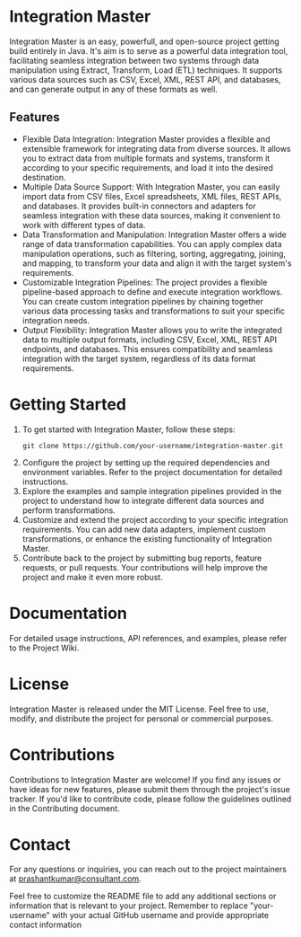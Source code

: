 # Integration Master
Integration Master is an easy, powerfull, and open-source project getting build entirely in Java. It's aim is to serve as a powerful data integration tool, facilitating seamless integration between two systems through data manipulation using Extract, Transform, Load (ETL) techniques. It supports various data sources such as CSV, Excel, XML, REST API, and databases, and can generate output in any of these formats as well.

## Features
 - Flexible Data Integration: Integration Master provides a flexible and extensible framework for integrating data from diverse sources. It allows you to extract data from multiple formats and systems, transform it according to your specific requirements, and load it into the desired destination.
 - Multiple Data Source Support: With Integration Master, you can easily import data from CSV files, Excel spreadsheets, XML files, REST APIs, and databases. It provides built-in connectors and adapters for seamless integration with these data sources, making it convenient to work with different types of data.
 - Data Transformation and Manipulation: Integration Master offers a wide range of data transformation capabilities. You can apply complex data manipulation operations, such as filtering, sorting, aggregating, joining, and mapping, to transform your data and align it with the target system's requirements.
 - Customizable Integration Pipelines: The project provides a flexible pipeline-based approach to define and execute integration workflows. You can create custom integration pipelines by chaining together various data processing tasks and transformations to suit your specific integration needs.
 - Output Flexibility: Integration Master allows you to write the integrated data to multiple output formats, including CSV, Excel, XML, REST API endpoints, and databases. This ensures compatibility and seamless integration with the target system, regardless of its data format requirements.

# Getting Started
1. To get started with Integration Master, follow these steps:
   ```
   git clone https://github.com/your-username/integration-master.git
   ```
2. Configure the project by setting up the required dependencies and environment variables. Refer to the project documentation for detailed instructions.
3. Explore the examples and sample integration pipelines provided in the project to understand how to integrate different data sources and perform transformations.
4. Customize and extend the project according to your specific integration requirements. You can add new data adapters, implement custom transformations, or enhance the existing functionality of Integration Master.
5. Contribute back to the project by submitting bug reports, feature requests, or pull requests. Your contributions will help improve the project and make it even more robust.

# Documentation
For detailed usage instructions, API references, and examples, please refer to the Project Wiki.

# License
Integration Master is released under the MIT License. Feel free to use, modify, and distribute the project for personal or commercial purposes.

# Contributions
Contributions to Integration Master are welcome! If you find any issues or have ideas for new features, please submit them through the project's issue tracker. If you'd like to contribute code, please follow the guidelines outlined in the Contributing document.

# Contact
For any questions or inquiries, you can reach out to the project maintainers at prashantkumar@consultant.com.

Feel free to customize the README file to add any additional sections or information that is relevant to your project. Remember to replace "your-username" with your actual GitHub username and provide appropriate contact information

